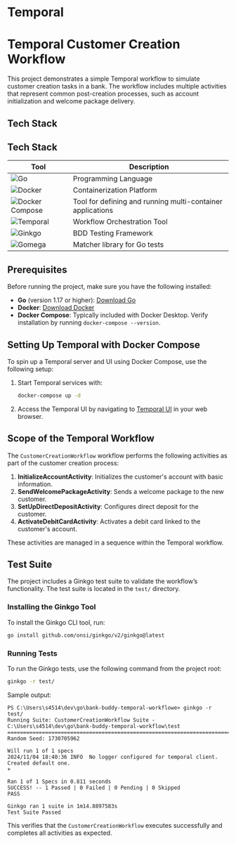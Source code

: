 # Temporal


# Temporal Customer Creation Workflow

This project demonstrates a simple Temporal workflow to simulate customer creation tasks in a bank. The workflow includes multiple activities that represent common post-creation processes, such as account initialization and welcome package delivery.

## Tech Stack


## Tech Stack

| Tool                                                                 | Description                                        |
|----------------------------------------------------------------------|----------------------------------------------------|
| <img alt="Go" src="https://img.shields.io/badge/-Go-00ADD8?style=for-the-badge&logo=go&logoColor=white" /> | Programming Language                               |
| <img alt="Docker" src="https://img.shields.io/badge/-Docker-2496ED?style=for-the-badge&logo=docker&logoColor=white" /> | Containerization Platform                           |
| <img alt="Docker Compose" src="https://img.shields.io/badge/-Docker%20Compose-2496ED?style=for-the-badge&logo=docker&logoColor=white" /> | Tool for defining and running multi-container applications |
| <img alt="Temporal" src="https://img.shields.io/badge/-Temporal-00B3B3?style=for-the-badge&logo=temporal&logoColor=white" /> | Workflow Orchestration Tool                        |
| <img alt="Ginkgo" src="https://img.shields.io/badge/-Ginkgo-00C4A1?style=for-the-badge&logo=ginkgo&logoColor=white" /> | BDD Testing Framework                              |
| <img alt="Gomega" src="https://img.shields.io/badge/-Gomega-00C4A1?style=for-the-badge&logo=gomega&logoColor=white" /> | Matcher library for Go tests                       |


## Prerequisites

Before running the project, make sure you have the following installed:

- **Go** (version 1.17 or higher): [Download Go](https://golang.org/dl/)
- **Docker**: [Download Docker](https://www.docker.com/get-started)
- **Docker Compose**: Typically included with Docker Desktop. Verify installation by running `docker-compose --version`.

## Setting Up Temporal with Docker Compose

To spin up a Temporal server and UI using Docker Compose, use the following setup:

1. Start Temporal services with:

   ```bash
   docker-compose up -d
   ```

3. Access the Temporal UI by navigating to [Temporal UI](http://localhost:8080) in your web browser.

## Scope of the Temporal Workflow

The `CustomerCreationWorkflow` workflow performs the following activities as part of the customer creation process:

1. **InitializeAccountActivity**: Initializes the customer's account with basic information.
2. **SendWelcomePackageActivity**: Sends a welcome package to the new customer.
3. **SetUpDirectDepositActivity**: Configures direct deposit for the customer.
4. **ActivateDebitCardActivity**: Activates a debit card linked to the customer's account.

These activities are managed in a sequence within the Temporal workflow.

## Test Suite

The project includes a Ginkgo test suite to validate the workflow’s functionality. The test suite is located in the `test/` directory.

### Installing the Ginkgo Tool

To install the Ginkgo CLI tool, run:

```bash
go install github.com/onsi/ginkgo/v2/ginkgo@latest
```

### Running Tests

To run the Ginkgo tests, use the following command from the project root:

```bash
ginkgo -r test/
```

Sample output:

```plaintext
PS C:\Users\s4514\dev\go\bank-buddy-temporal-workflowe> ginkgo -r test/
Running Suite: CustomerCreationWorkflow Suite - C:\Users\s4514\dev\go\bank-buddy-temporal-workflow\test
=========================================================================================
Random Seed: 1730705962

Will run 1 of 1 specs
2024/11/04 18:40:36 INFO  No logger configured for temporal client. Created default one.
+

Ran 1 of 1 Specs in 0.811 seconds
SUCCESS! -- 1 Passed | 0 Failed | 0 Pending | 0 Skipped
PASS

Ginkgo ran 1 suite in 1m14.8897583s
Test Suite Passed
```

This verifies that the `CustomerCreationWorkflow` executes successfully and completes all activities as expected.
